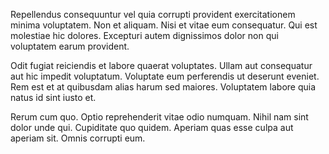 Repellendus consequuntur vel quia corrupti provident exercitationem minima voluptatem. Non et aliquam. Nisi et vitae eum consequatur. Qui est molestiae hic dolores. Excepturi autem dignissimos dolor non qui voluptatem earum provident.
 Odit fugiat reiciendis et labore quaerat voluptates. Ullam aut consequatur aut hic impedit voluptatum. Voluptate eum perferendis ut deserunt eveniet. Rem est et at quibusdam alias harum sed maiores. Voluptatem labore quia natus id sint iusto et.
 Rerum cum quo. Optio reprehenderit vitae odio numquam. Nihil nam sint dolor unde qui. Cupiditate quo quidem. Aperiam quas esse culpa aut aperiam sit. Omnis corrupti eum.
